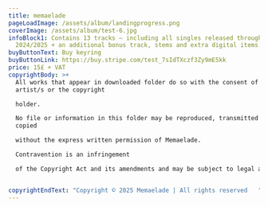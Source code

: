 ```yaml
---
title: memaelade
pageLoadImage: /assets/album/landingprogress.png
coverImage: /assets/album/test-6.jpg
infoBlock1: Contains 13 tracks – including all singles released throughout
  2024/2025 + an additional bonus track, stems and extra digital items.
buyButtonText: Buy keyring
buyButtonLink: https://buy.stripe.com/test_7sIdTXczf3Zy9mE5kk
price: 15£ + VAT
copyrightBody: >+
  All works that appear in downloaded folder do so with the consent of the
  artist/s or the copyright 

  holder. 

  No file or information in this folder may be reproduced, transmitted or
  copied 

  without the express written permission of Memaelade. 

  Contravention is an infringement 

  of the Copyright Act and its amendments and may be subject to legal action.


copyrightEndText: "Copyright © 2025 Memaelade | All rights reserved   "
---
```

